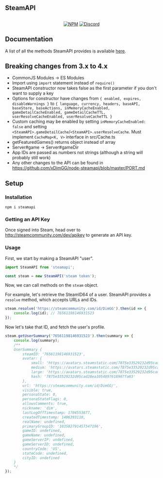 ## SteamAPI
<div align="center">
	<p>
		<a href="https://www.npmjs.com/package/steamapi"><img src="https://nodei.co/npm/steamapi.png?compact=true" alt="" /></a>
	</p>
	<p>
		<a href="https://www.npmjs.com/package/steamapi"><img src="https://img.shields.io/npm/v/steamapi.svg?maxAge=3600" alt="NPM" /></a>
		<a href="https://discord.gg/6d698nhnKx"><img src="https://img.shields.io/discord/1119337655780520057?maxAge=3600" alt="Discord" /></a>
	</p>
</div>

## Documentation
A list of all the methods SteamAPI provides is available [here](https://github.com/xDimGG/node-steamapi/blob/master/docs/classes/default.md#methods).

## Breaking changes from 3.x to 4.x
- CommonJS Modules -> ES Modules
- Import using `import` statement instead of `require()`
- SteamAPI constructor now takes false as the first parameter if you don't want to supply a key
- Options for constructor have changes from `{ enabled, expires, disableWarnings }` to `{ language, currency, headers, baseAPI, baseStore, baseActions, inMemoryCacheEnabled, gameDetailCacheEnabled, gameDetailCacheTTL, userResolveCacheEnabled, userResolveCacheTTL }`
- Custom caching may be enabled by setting `inMemoryCacheEnabled: false` and setting `<SteamAPI>.gameDetailCache`/`<SteamAPI>.userResolveCache`. Must implement `CacheMap<K, V>` interface in src/Cache.ts
- getFeaturedGames() returns object instead of array
- Server#game -> Server#gameDir
- App IDs are passed as numbers not strings (although a string will probably still work)
- Any other changes to the API can be found in https://github.com/xDimGG/node-steamapi/blob/master/PORT.md

## Setup
### Installation
```
npm i steamapi
```
### Getting an API Key
Once signed into Steam, head over to http://steamcommunity.com/dev/apikey to generate an API key.
### Usage
First, we start by making a SteamAPI "user".
```js
import SteamAPI from 'steamapi';

const steam = new SteamAPI('steam token');
```
Now, we can call methods on the `steam` object.

For example, let's retrieve the SteamID64 of a user. SteamAPI provides a `resolve` method, which accepts URLs and IDs.
```js
steam.resolve('https://steamcommunity.com/id/DimGG').then(id => {
	console.log(id); // 76561198146931523
});
```
Now let's take that ID, and fetch the user's profile.
```js
steam.getUserSummary('76561198146931523').then(summary => {
	console.log(summary);
	/**
	UserSummary {
		steamID: '76561198146931523',
		avatar: {
			small: 'https://avatars.steamstatic.com/7875e33529232d95cad28ea1054897618907fa03.jpg',
			medium: 'https://avatars.steamstatic.com/7875e33529232d95cad28ea1054897618907fa03_medium.jpg',
			large: 'https://avatars.steamstatic.com/7875e33529232d95cad28ea1054897618907fa03_full.jpg',
			hash: '7875e33529232d95cad28ea1054897618907fa03'
		},
		url: 'https://steamcommunity.com/id/DimGG/',
		visible: true,
		personaState: 0,
		personaStateFlags: 0,
		allowsComments: true,
		nickname: 'dim',
		lastLogOffTimestamp: 1704553877,
		createdTimestamp: 1406393110,
		realName: undefined,
		primaryGroupID: '103582791457347196',
		gameID: undefined,
		gameName: undefined,
		gameServerIP: undefined,
		gameServerID: undefined,
		countryCode: 'US',
		stateCode: undefined,
		cityID: undefined
	}
	*/
});
```
